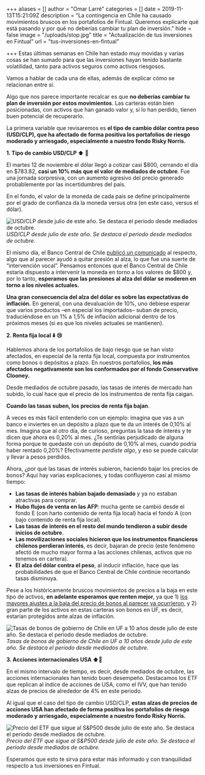 +++
aliases = []
author = "Omar Larré"
categories = []
date = 2019-11-13T15:21:09Z
description = "La contingencia en Chile ha causado movimientos bruscos en los portafolios de Fintual. Queremos explicarte qué está pasando y por qué no deberías cambiar tu plan de inversión."
hide = false
image = "/uploads/stop.jpg"
title = "Actualización de tus inversiones en Fintual"
url = "tus-inversiones-en-fintual"

+++
Estas últimas semanas en Chile han estado muy movidas y varias cosas se han sumado para que las inversiones hayan tenido bastante volatilidad, tanto para activos seguros como activos riesgosos.

Vamos a hablar de cada una de ellas, además de explicar cómo se relacionan entre sí.

Algo que nos parece importante recalcar es que **no deberías cambiar tu plan de inversión por estos movimientos**. Las carteras están bien posicionadas, con activos que han ganado valor y, si lo han perdido, tienen buen potencial de recuperarlo.

La primera variable que revisaremos es **el tipo de cambio dólar contra peso (USD/CLP), que ha afectado de forma positiva los portafolios de riesgo moderado y arriesgado, especialmente a nuestro fondo Risky Norris.**

**1. Tipo de cambio USD/CLP ⬆️ 🙂**

El martes 12 de noviembre el dólar llegó a cotizar casi $800, cerrando el día en $783.82, **casi un 10% más que el valor de mediados de octubre**. Fue una jornada sorpresiva, con un aumento agresivo del precio generado probablemente por las incertidumbres del país.

En el fondo, el valor de la moneda de cada país se define principalmente por el grado de confianza da la moneda versus otra (en este caso, versus el dólar).

![USD/CLP desde julio de este año. Se destaca el periodo desde mediados de octubre.](/uploads/USDCLP.png)_USD/CLP desde julio de este año. Se destaca el periodo desde mediados de octubre._

El mismo día, el Banco Central de Chile [publicó un comunicado](https://www.bcentral.cl/documents/20143/31863/npr12112019.pdf/89aa51b4-9444-f21c-2f06-4b2303b3cb84?t=1573572881547) al respecto, algo que al parecer ayudó a quitar presión al alza, lo que fue una suerte de “intervención vocal”. Pensamos entonces que el Banco Central de Chile estaría dispuesto a intervenir la moneda en torno a los valores de $800 y, por lo tanto, **esperamos que las presiones al alza del dólar se moderen en torno a los niveles actuales.**

**Una gran consecuencia del alza del dólar es sobre las expectativas de inflación.** En general, con una devaluación de 10%, uno debiese esperar que varios productos –en especial los importados– suban de precio, traduciéndose en un 1% a 1,5% de inflación adicional dentro de los próximos meses (si es que los niveles actuales se mantienen).

**2. Renta fija local ⬇️ 😢**

Hablemos ahora de los portafolios de bajo riesgo que se han visto afectados, en especial de la renta fija local, compuesta por instrumentos como bonos o depósitos a plazo. En nuestros portafolios, **los más afectados negativamente son los conformados por el fondo Conservative Clooney.**

Desde mediados de octubre pasado, las tasas de interés de mercado han subido, lo cual hace que el precio de los instrumentos de renta fija caigan.

**Cuando las tasas suben, los precios de renta fija bajan**.

A veces es más fácil entenderlo con un ejemplo: imagina que vas a un banco e inviertes en un depósito a plazo que te da un interés de 0,10% al mes. Imagina que al otro día, de curioso, preguntas la tasa de interés y te dicen que ahora es 0,20% al mes. ¿Te sentirías perjudicado de alguna forma porque te quedaste con un depósito de 0,10% al mes, cuando podría haber rentado 0,20%? Efectivamente _perdiste algo_, y eso se puede calcular y llevar a pesos perdidos.

Ahora, ¿por qué las tasas de interés subieron, haciendo bajar los precios de bonos? Aquí hay varias explicaciones, y todas confluyeron casi al mismo tiempo:

* **Las tasas de interés habían bajado demasiado** y ya no estaban atractivas para comprar.
* **Hubo flujos de venta en las AFP**: mucha gente se cambió desde el fondo E (con harto contenido de renta fija local) hacia el fondo A (con bajo contenido de renta fija local).
* **Las tasas de interés en el resto del mundo tendieron a subir desde inicios de octubre**.
* **Las movilizaciones sociales hicieron que los instrumentos financieros chilenos perdieran interés**, es decir, bajaran de precio (este fenómeno afectó de mucho mayor forma a las acciones chilenas, activos que no tenemos en cartera).
* **El alza del dólar contra el peso**, al inducir inflación, hace que las probabilidades de que el Banco Central de Chile continúe recortando tasas disminuya.

Pese a los históricamente bruscos movimientos de precios a la baja en este tipo de activos, **en adelante esperamos que renten mejor**, ya que 1) [los mayores ajustes a la baja del precio de bonos al parecer ya ocurrieron](http://www.elmercurio.com/inversiones/noticias/analisis/2019/11/11/las-razones-para-mantenerse-en-fondos-mutuos-de-renta-fija-local.aspx), y 2) gran parte de los activos en estas carteras son bonos en UF, es decir, estarían protegidos ante alzas de inflación.

![Tasas de bonos de gobierno de Chile en UF a 10 años desde julio de este año. Se destaca el periodo desde mediados de octubre.](/uploads/BCU.png)_Tasas de bonos de gobierno de Chile en UF a 10 años desde julio de este año. Se destaca el periodo desde mediados de octubre._

**3. Acciones internacionales USA ⬆️**🙂

En el mismo intervalo de tiempo, es decir, desde mediados de octubre, las acciones internacionales han tenido buen desempeño. Destacamos los ETF que replican al índice de acciones de USA, como el IVV, que han tenido alzas de precios de alrededor de 4% en este periodo.

Al igual que el caso del tipo de cambio USD/CLP, **estas alzas de precios de acciones USA han afectado de forma positiva los portafolios de riesgo moderado y arriesgado, especialmente a nuestro fondo Risky Norris.**

![Precio del ETF que sigue al S&P500 desde julio de este año. Se destaca el periodo desde mediados de octubre.](/uploads/IVV.png)_Precio del ETF que sigue al S&P500 desde julio de este año. Se destaca el periodo desde mediados de octubre._

Esperamos que esto te sirva para estar más informado y con tranquilidad respecto a tus inversiones en Fintual.